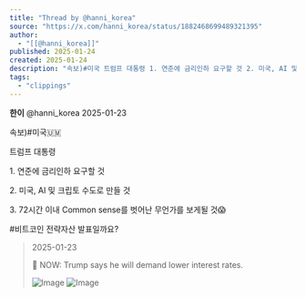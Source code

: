 ```yaml
---
title: "Thread by @hanni_korea"
source: "https://x.com/hanni_korea/status/1882468699489321395"
author:
  - "[[@hanni_korea]]"
published: 2025-01-24
created: 2025-01-24
description: "속보)#미국 트럼프 대통령 1. 연준에 금리인하 요구할 것 2. 미국, AI 및 크립토 수도로 만들 것 3. 72시간 이내 Common sense를 벗어난 무언가를 보게될 것 #비트코인 전략자산 발표일까요?"
tags:
  - "clippings"
---
```

**한이** @hanni\_korea 2025-01-23

속보)#미국🇺🇲

트럼프 대통령

1\. 연준에 금리인하 요구할 것

2\. 미국, AI 및 크립토 수도로 만들 것

3\. 72시간 이내 Common sense를 벗어난 무언가를 보게될 것😱

#비트코인 전략자산 발표일까요?

> 2025-01-23
> 
> 🚨 NOW: Trump says he will demand lower interest rates.
> 
> ![Image](https://pbs.twimg.com/media/Gh_fTbXbIAAIuRb?format=jpg&name=large) ![Image](https://pbs.twimg.com/media/Gh_azDmXYAAgUXP?format=jpg&name=large)